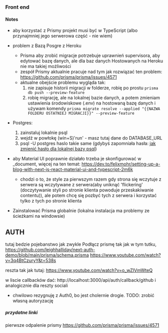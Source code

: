 ### Front end

#### Notes 



- aby korzystać z Prismy projekt musi być w TypeScript (albo przynajmniej jego serwerowa część - nie wiem)
- problem z Bazą Posgre z Heroku
    - Prisma aby zrobić migracje potrzebuje uprawnień supervisora, aby edytować bazę danych, ale dla baz danych Hostowanych na Heroku nie ma takiej możliwości
    - zespół Prismy aktualnie pracuje nad tym jak rozwiązać ten problem: https://github.com/prisma/prisma/issues/4571
    - aktualne obejście problemu wygląda tak:
        1. nie zapisuje historii migracji w folderze, robię po prostu  `prisma db push --preview-feature` 
        2. robię migrację, ale na lokalnej bazie danych, a potem zmieniam ustawienia środowiskowe (.env) na hostowaną bazę danych i używam komendy `prisma migrate resolve --applied "{{NAZWA FOLDERU OSTATNIEJ MIGRACJI}}" --preview-feature`
- Postgres:
    1. zainstaluj lokalnie psql
    2. wejdź w powłokę (win+S)'run' - masz tutaj dane do DATABASE_URL
    2. psql -U postgres
       haslo takie same (gdybyś zapomniała hasła: [jak zmienić hasło dla lokalnej bazy psql](https://stackoverflow.com/a/10846346/11889232))
               
- aby Material UI poprawnie działało trzeba je skonfigurować w _document, więcej na ten temat: https://dev.to/felixmohr/setting-up-a-blog-with-next-js-react-material-ui-and-typescript-2m6k
    -  chodzi o to, że style za pierwszym razem gdy strona się wczytuje z serwera są wczytywane z serwera(aby uniknąć 'flickering' (doczytywanie styli po stronie klienta powoduje przeskakiwanie contentu)), ale potem chcę się pozbyć tych z serwera i korzystać tylko z tych po stronie klienta
- Zainstalować Prisma globalnie (lokalna instalacja ma problemy ze ścieżkami na windowsie)

## AUTH
tutaj bedzie pojebanstwo jak zwykle
Podłącz prismę tak jak w tym tutku, https://github.com/leighhalliday/next-auth-demo/blob/main/prisma/schema.prisma
https://www.youtube.com/watch?v=3q4BtCzuryY&t=538s

reszta tak jak tutaj: https://www.youtube.com/watch?v=o_wZIVmWteQ

w liscie callbacków dać:
http://localhost:3000/api/auth/callback/github
i analogicznie dla reszty sociali
- chwilowo rezygnuję z Auth0, bo jest cholernie drogie. TODO: zrobić własną autoryzację

##### przydatne linki
pierwsze odpalenie prismy
https://github.com/prisma/prisma/issues/4571


